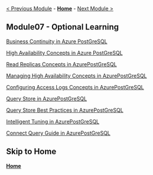 [< Previous Module](../module06/Ora2PG.md) - **[Home](../../README.md)** - [Next Module >](../module01/AzurePG.md)

## Module07 - Optional Learning

[Business Continuity in Azure PostGreSQL](../module03/concepts-business-continuity.md)


[High Availability Concepts in Azure PostGreSQL](../module03/concepts-high-availability.md)


[Read Replicas Concepts in AzurePostGreSQL](../module03/concepts-read-replicas.md)


[Managing High Availability Concepts in AzurePostGreSQL](../module03/how-to-manage-high-availability-portal.md)


[Configuring Access Logs Concepts in AzurePostGreSQL](../module03/howto-configure-and-access-logs.md)


[Query Store in AzurePostGreSQL](../module04/concepts-query-store.md)


[Query Store Best Practices in AzurePostGreSQL](../module04/concepts-query-store-best-practices.md)


[Intelligent Tuning in AzurePostGreSQL](../module04/concepts-intelligent-tuning.md)


[Connect Query Guide in AzurePostGreSQL](../module04/how-to-connect-query-guide.md.md)


## Skip to Home
**[Home](../../README.md)**
